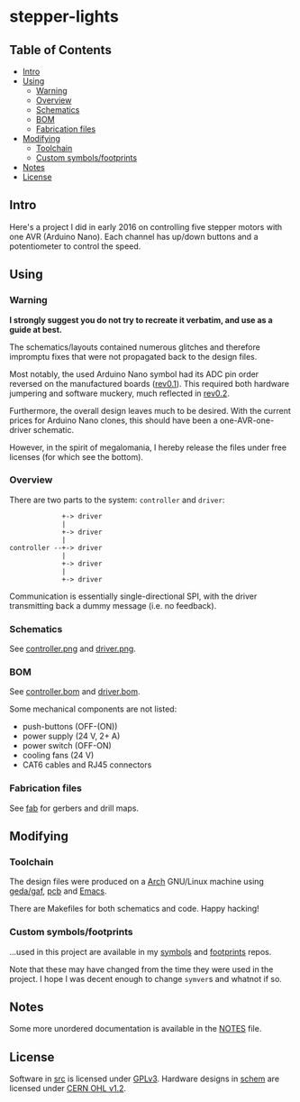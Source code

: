 # stepper-lights

## Table of Contents

* [Intro](#intro)
* [Using](#using)
  - [Warning](#warning)
  - [Overview](#overview)
  - [Schematics](#schematics)
  - [BOM](#bom)
  - [Fabrication files](#fabrication-files)
* [Modifying](#modifying)
  - [Toolchain](#toolchain)
  - [Custom symbols/footprints](#custom-symbolsfootprints)
* [Notes](#notes)
* [License](#license)


## Intro

Here's a project I did in early 2016 on controlling five stepper
motors with one AVR (Arduino Nano). Each channel has up/down
buttons and a potentiometer to control the speed.


## Using

### Warning

**I strongly suggest you do not try to recreate it verbatim, and use
as a guide at best.**

The schematics/layouts contained numerous glitches and therefore
impromptu fixes that were not propagated back to the design files.

Most notably, the used Arduino Nano symbol had its ADC pin order
reversed on the manufactured boards ([rev0.1](releases/tag/rev0.1)).
This required both hardware jumpering and software muckery, much
reflected in [rev0.2](releases/tag/rev0.2).

Furthermore, the overall design leaves much to be desired. With
the current prices for Arduino Nano clones, this should have been
a one-AVR-one-driver schematic.

However, in the spirit of megalomania, I hereby release the files
under free licenses (for which see the bottom).


### Overview

There are two parts to the system: `controller` and `driver`:

```
             +-> driver
             |
             +-> driver
             |
controller --+-> driver
             |
             +-> driver
             |
             +-> driver
```

Communication is essentially single-directional SPI, with the
driver transmitting back a dummy message (i.e. no feedback).


### Schematics

See [controller.png](schem/controller.png) and
[driver.png](schem/driver.png).


### BOM

See [controller.bom](schem/controller.bom) and
[driver.bom](schem/driver.bom).

Some mechanical components are not listed:

* push-buttons (OFF-(ON))
* power supply (24 V, 2+ A)
* power switch (OFF-ON)
* cooling fans (24 V)
* CAT6 cables and RJ45 connectors


### Fabrication files

See [fab](schem/fab) for gerbers and drill maps.


## Modifying

### Toolchain

The design files were produced on a [Arch](https://www.archlinux.org/)
GNU/Linux machine using [geda/gaf](http://www.geda-project.org/),
[pcb](http://pcb.geda-project.org/) and
[Emacs](https://www.gnu.org/software/emacs/).

There are Makefiles for both schematics and code. Happy hacking!


### Custom symbols/footprints

...used in this project are available in my
[symbols](https://github.com/rxdtxd/geda-gschem-symbols-rxdtxd) and
[footprints](https://github.com/rxdtxd/geda-pcb-footprints-rxdtxd)
repos.

Note that these may have changed from the time they were used in the
project. I hope I was decent enough to change `symver`s and whatnot if
so.

## Notes

Some more unordered documentation is available in the [NOTES](NOTES)
file.


## License

Software in [src](src/) is licensed under [GPLv3](src/LICENSE). Hardware
designs in [schem](schem/) are licensed under [CERN OHL
v1.2](schem/LICENSE).
